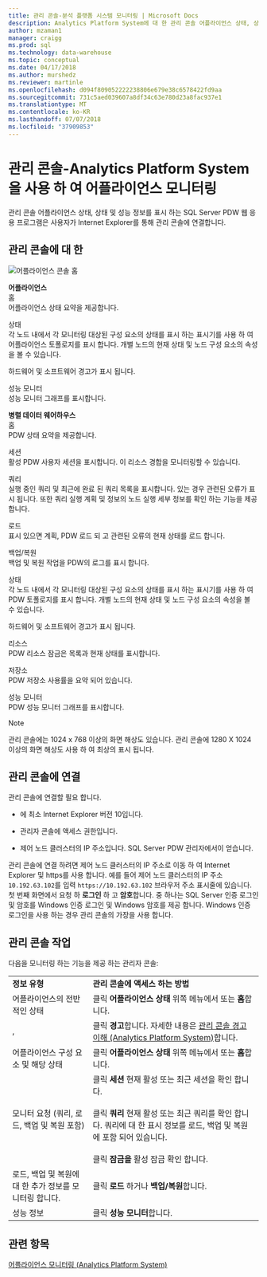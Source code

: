 ```yaml
---
title: 관리 콘솔-분석 플랫폼 시스템 모니터링 | Microsoft Docs
description: Analytics Platform System에 대 한 관리 콘솔 어플라이언스 상태, 상태 및 성능 정보를 표시 하는 웹 응용 프로그램을 됩니다. 사용자가 인터넷 브라우저를 통해 관리 콘솔에 연결합니다.
author: mzaman1
manager: craigg
ms.prod: sql
ms.technology: data-warehouse
ms.topic: conceptual
ms.date: 04/17/2018
ms.author: murshedz
ms.reviewer: martinle
ms.openlocfilehash: d094f809052222238806e679e38c6578422fd9aa
ms.sourcegitcommit: 731c5aed039607a8df34c63e780d23a8fac937e1
ms.translationtype: MT
ms.contentlocale: ko-KR
ms.lasthandoff: 07/07/2018
ms.locfileid: "37909853"
---
```

# <a name="monitor-the-appliance-with-the-admin-console---analytics-platform-system"></a>관리 콘솔-Analytics Platform System을 사용 하 여 어플라이언스 모니터링
관리 콘솔 어플라이언스 상태, 상태 및 성능 정보를 표시 하는 SQL Server PDW 웹 응용 프로그램은 사용자가 Internet Explorer를 통해 관리 콘솔에 연결합니다.  
  
## <a name="About"></a>관리 콘솔에 대 한  
![어플라이언스 콘솔 홈](./media/monitor-the-appliance-by-using-the-admin-console/SQL_Server_PDW_AdminConsol_ApplHome.png "SQL_Server_PDW_AdminConsol_ApplHome")  
  
**어플라이언스**  
홈  
어플라이언스 상태 요약을 제공합니다.  
  
상태  
각 노드 내에서 각 모니터링 대상된 구성 요소의 상태를 표시 하는 표시기를 사용 하 여 어플라이언스 토폴로지를 표시 합니다. 개별 노드의 현재 상태 및 노드 구성 요소의 속성을 볼 수 있습니다.  
  
하드웨어 및 소프트웨어 경고가 표시 됩니다.  
  
성능 모니터  
성능 모니터 그래프를 표시합니다.  
  
**병렬 데이터 웨어하우스**  
홈  
PDW 상태 요약을 제공합니다.  
  
세션  
활성 PDW 사용자 세션을 표시합니다. 이 리소스 경합을 모니터링할 수 있습니다.  
  
쿼리  
실행 중인 쿼리 및 최근에 완료 된 쿼리 목록을 표시합니다. 있는 경우 관련된 오류가 표시 됩니다. 또한 쿼리 실행 계획 및 정보의 노드 실행 세부 정보를 확인 하는 기능을 제공 합니다.  
  
로드  
표시 있으면 계획, PDW 로드 되 고 관련된 오류의 현재 상태를 로드 합니다.  
  
백업/복원  
백업 및 복원 작업을 PDW의 로그를 표시 합니다.  
  
상태  
각 노드 내에서 각 모니터링 대상된 구성 요소의 상태를 표시 하는 표시기를 사용 하 여 PDW 토폴로지를 표시 합니다. 개별 노드의 현재 상태 및 노드 구성 요소의 속성을 볼 수 있습니다.  
  
하드웨어 및 소프트웨어 경고가 표시 됩니다.  
  
리소스  
PDW 리소스 잠금은 목록과 현재 상태를 표시합니다.  
  
저장소  
PDW 저장소 사용률을 요약 되어 있습니다.  
  
성능 모니터  
PDW 성능 모니터 그래프를 표시합니다.  
 
> [!NOTE]  
> 관리 콘솔에는 1024 x 768 이상의 화면 해상도 있습니다. 관리 콘솔에 1280 X 1024 이상의 화면 해상도 사용 하 여 최상의 표시 됩니다.  
  
## <a name="Connect"></a>관리 콘솔에 연결  
관리 콘솔에 연결할 필요 합니다.  
  
-   에 최소 Internet Explorer 버전 10입니다.  
  
-   관리자 콘솔에 액세스 권한입니다. <!-- MISSING LINKS See [Grant Permissions to Use the Admin Console &#40;SQL Server PDW&#41;](../sqlpdw/grant-permissions-to-use-the-admin-console-sql-server-pdw.md).  -->  
  
-   제어 노드 클러스터의 IP 주소입니다.  SQL Server PDW 관리자에서이 얻습니다.  
  
관리 콘솔에 연결 하려면 제어 노드 클러스터의 IP 주소로 이동 하 여 Internet Explorer 및 https를 사용 합니다. 예를 들어 제어 노드 클러스터의 IP 주소 `10.192.63.102`를 입력 `https://10.192.63.102` 브라우저 주소 표시줄에 있습니다. 첫 번째 화면에서 요청 하 **로그인** 하 고 **암호**합니다. 중 하나는 SQL Server 인증 로그인 및 암호를 Windows 인증 로그인 및 Windows 암호를 제공 합니다. Windows 인증 로그인을 사용 하는 경우 관리 콘솔의 가장을 사용 합니다.  
  
## <a name="RelatedTasks"></a>관리 콘솔 작업  
다음을 모니터링 하는 기능을 제공 하는 관리자 콘솔:  
  
|||  
|-|-|  
|**정보 유형**|**관리 콘솔에 액세스 하는 방법**|  
|어플라이언스의 전반적인 상태|클릭 **어플라이언스 상태** 위쪽 메뉴에서 또는 **홈**합니다.|  
|,|클릭 **경고**합니다. 자세한 내용은 [관리 콘솔 경고 이해 &#40;Analytics Platform System&#41;](understanding-admin-console-alerts.md)합니다.|  
|어플라이언스 구성 요소 및 해당 상태|클릭 **어플라이언스 상태** 위쪽 메뉴에서 또는 **홈**합니다.|  
|모니터 요청 (쿼리, 로드, 백업 및 복원 포함)|클릭 **세션** 현재 활성 또는 최근 세션을 확인 합니다.<br /><br />클릭 **쿼리** 현재 활성 또는 최근 쿼리를 확인 합니다. 쿼리에 대 한 표시 정보를 로드, 백업 및 복원에 포함 되어 있습니다.<br /><br />클릭 **잠금을** 활성 잠금 확인 합니다.|  
|로드, 백업 및 복원에 대 한 추가 정보를 모니터링 합니다.|클릭 **로드** 하거나 **백업/복원**합니다.|  
|성능 정보|클릭 **성능 모니터**합니다.|  
  
## <a name="see-also"></a>관련 항목  
[어플라이언스 모니터링 &#40;Analytics Platform System&#41;](appliance-monitoring.md)  
  
